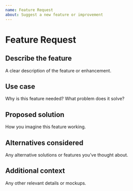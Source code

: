 ```yaml
---
name: Feature Request
about: Suggest a new feature or improvement
---
```


# Feature Request

## Describe the feature
A clear description of the feature or enhancement.

## Use case
Why is this feature needed? What problem does it solve?

## Proposed solution
How you imagine this feature working.

## Alternatives considered
Any alternative solutions or features you’ve thought about.

## Additional context
Any other relevant details or mockups.
